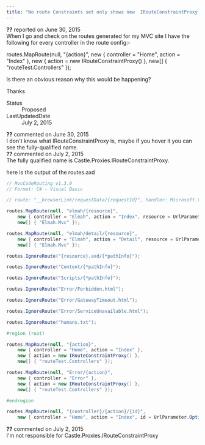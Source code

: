 ```yaml
---
title: "No route Constraints set only shows new  IRouteConstraintProxy #1165"
---
```

<div class="issue-report">
   <div class="issue-header"><b>??</b> reported on 
      <time datetime="2015-06-30T02:38:38.707-07:00" title="2015-06-30T02:38:38.707-07:00">June 30, 2015</time>
   </div>
   <div class="issue-message" markdown="1">When I go and check on the routes generated for my MVC site I have the following for every controller in the route config:-

routes.MapRoute(null, "{action}", 
    new { controller = "Home", action = "Index" }, 
    new { action = new IRouteConstraintProxy() }, 
    new[] { "routeTest.Controllers" });

Is there an obvious reason why this would be happening?

Thanks
      
   </div>
   <div class="issue-footer">
      <dl>
         <dt>Status</dt>
         <dd>Proposed</dd>
         <dt>LastUpdatedDate</dt>
         <dd>
            <time datetime="2015-07-02T07:25:23.453-07:00" title="2015-07-02T07:25:23.453-07:00">July 2, 2015</time>
         </dd>
      </dl>
   </div>
</div>
<div id="comment-186024" class="issue-comment">
   <div class="issue-header"><b>??</b> commented on 
      <time datetime="2015-06-30T08:19:36.58-07:00" title="2015-06-30T08:19:36.58-07:00">June 30, 2015</time>
   </div>
   <div class="issue-message" markdown="1">I don't know what IRouteConstraintProxy is, maybe if you hover it you can see the fully-qualified name.
      
   </div>
</div>
<div id="comment-186882" class="issue-comment">
   <div class="issue-header"><b>??</b> commented on 
      <time datetime="2015-07-02T05:39:56.167-07:00" title="2015-07-02T05:39:56.167-07:00">July 2, 2015</time>
   </div>
   <div class="issue-message" markdown="1">The fully qualified name is Castle.Proxies.IRouteConstraintProxy.

here is the output of the routes.axd

``` C#
// MvcCodeRouting v1.3.0
// Format: C# - Visual Basic

// route: "__browserLink/requestData/{requestId}", handler: Microsoft.VisualStudio.Web.PageInspector.Runtime.Tracing.RequestDataRouteHandler, Microsoft.VisualStudio.Web.PageInspector.Runtime, Version=12.3.0.0, Culture=neutral, PublicKeyToken=b03f5f7f11d50a3a

routes.MapRoute(null, "elmah/{resource}", 
    new { controller = "Elmah", action = "Index", resource = UrlParameter.Optional }, 
    new[] { "Elmah.Mvc" });

routes.MapRoute(null, "elmah/detail/{resource}", 
    new { controller = "Elmah", action = "Detail", resource = UrlParameter.Optional }, 
    new[] { "Elmah.Mvc" });

routes.IgnoreRoute("{resource}.axd/{*pathInfo}");

routes.IgnoreRoute("Content/{*pathInfo}");

routes.IgnoreRoute("Scripts/{*pathInfo}");

routes.IgnoreRoute("Error/Forbidden.html");

routes.IgnoreRoute("Error/GatewayTimeout.html");

routes.IgnoreRoute("Error/ServiceUnavailable.html");

routes.IgnoreRoute("humans.txt");

#region (root)

routes.MapRoute(null, "{action}", 
    new { controller = "Home", action = "Index" }, 
    new { action = new IRouteConstraintProxy() }, 
    new[] { "routeTest.Controllers" });

routes.MapRoute(null, "Error/{action}", 
    new { controller = "Error" }, 
    new { action = new IRouteConstraintProxy() }, 
    new[] { "routeTest.Controllers" });

#endregion

routes.MapRoute(null, "{controller}/{action}/{id}", 
    new { controller = "Home", action = "Index", id = UrlParameter.Optional });
```
      
   </div>
</div>
<div id="comment-186890" class="issue-comment">
   <div class="issue-header"><b>??</b> commented on 
      <time datetime="2015-07-02T07:25:23.453-07:00" title="2015-07-02T07:25:23.453-07:00">July 2, 2015</time>
   </div>
   <div class="issue-message" markdown="1">I'm not responsible for Castle.Proxies.IRouteConstraintProxy
      
   </div>
</div>